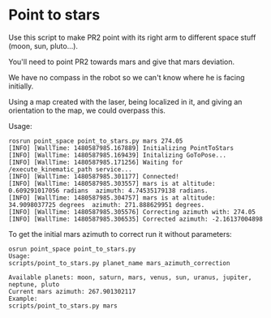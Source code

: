 # Point to stars

Use this script to make PR2 point with its right arm
to different space stuff (moon, sun, pluto...).

You'll need to point PR2 towards mars and give that mars deviation.

We have no compass in the robot so we can't know where he is facing initially.

Using a map created with the laser, being localized in it, and
giving an orientation to the map, we could overpass this.


Usage:

```
rosrun point_space point_to_stars.py mars 274.05
[INFO] [WallTime: 1480587985.167889] Initializing PointToStars
[INFO] [WallTime: 1480587985.169439] Initalizing GoToPose...
[INFO] [WallTime: 1480587985.171256] Waiting for /execute_kinematic_path service...
[INFO] [WallTime: 1480587985.301177] Connected!
[INFO] [WallTime: 1480587985.303557] mars is at altitude: 0.609291017056 radians  azimuth: 4.74535179138 radians.
[INFO] [WallTime: 1480587985.304757] mars is at altitude: 34.9098037725 degrees  azimuth: 271.888629951 degrees.
[INFO] [WallTime: 1480587985.305576] Correcting azimuth with: 274.05
[INFO] [WallTime: 1480587985.306535] Corrected azimuth: -2.16137004898

```

To get the initial mars azimuth to correct run it without parameters:

```
osrun point_space point_to_stars.py 
Usage:
scripts/point_to_stars.py planet_name mars_azimuth_correction

Available planets: moon, saturn, mars, venus, sun, uranus, jupiter, neptune, pluto
Current mars azimuth: 267.901302117
Example:
scripts/point_to_stars.py mars

```

